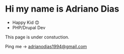 # Hi my name is Adriano Dias

- Happy Kid 😊
- PHP/Drupal Dev


This page is under constuction.

Ping me -> adrianodias1994@gmail.com

